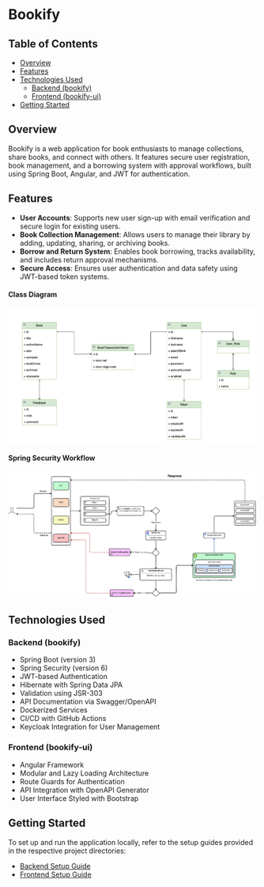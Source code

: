 # Bookify

## Table of Contents

- [Overview](#overview)
- [Features](#features)
- [Technologies Used](#technologies-used)
    - [Backend (bookify)](#backend-bookify)
    - [Frontend (bookify-ui)](#frontend-bookify-ui)
- [Getting Started](#getting-started)

## Overview

Bookify is a web application for book enthusiasts to manage collections, share books, and connect with others. It features secure user registration, book management, and a borrowing system with approval workflows, built using Spring Boot, Angular, and JWT for authentication.

## Features

- **User Accounts**: Supports new user sign-up with email verification and secure login for existing users.  
- **Book Collection Management**: Allows users to manage their library by adding, updating, sharing, or archiving books.  
- **Borrow and Return System**: Enables book borrowing, tracks availability, and includes return approval mechanisms.  
- **Secure Access**: Ensures user authentication and data safety using JWT-based token systems.

#### Class Diagram
![Class Diagram](screenshots/class-diagram.png)

#### Spring Security Workflow
![Security Diagram](screenshots/security.png)

## Technologies Used

### Backend (bookify)

- Spring Boot (version 3)
- Spring Security (version 6)
- JWT-based Authentication
- Hibernate with Spring Data JPA
- Validation using JSR-303
- API Documentation via Swagger/OpenAPI
- Dockerized Services
- CI/CD with GitHub Actions
- Keycloak Integration for User Management

### Frontend (bookify-ui)

- Angular Framework
- Modular and Lazy Loading Architecture
- Route Guards for Authentication
- API Integration with OpenAPI Generator
- User Interface Styled with Bootstrap

## Getting Started

To set up and run the application locally, refer to the setup guides provided in the respective project directories:

- [Backend Setup Guide](/bookify/README.md)  
- [Frontend Setup Guide](bookify-ui/README.md)
